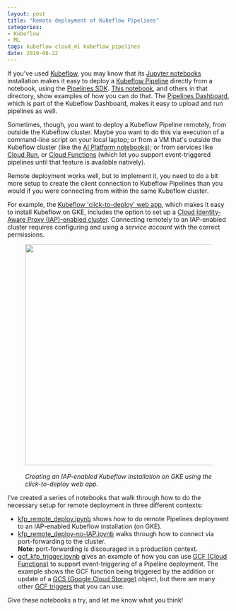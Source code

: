 ```yaml
---
layout: post
title: "Remote deployment of Kubeflow Pipelines"
categories:
- Kubeflow
- ML
tags: kubeflow cloud_ml kubeflow_pipelines
date: 2019-08-22
---
```


If you've used [Kubeflow](https://www.kubeflow.org/docs/), you may know that its [Jupyter notebooks](https://www.kubeflow.org/docs/components/jupyter/) installation makes it easy to deploy a [Kubeflow Pipeline](https://www.kubeflow.org/docs/pipelines/) directly from a notebook, using the [Pipelines SDK](https://www.kubeflow.org/docs/pipelines/sdk/).
[This notebook](https://github.com/kubeflow/pipelines/blob/master/samples/notebooks/Lightweight%20Python%20components%20-%20basics.ipynb), and others in that directory, show examples of how you can do that.
The [Pipelines Dashboard](https://www.kubeflow.org/docs/pipelines/pipelines-quickstart/), which is part of the Kubeflow Dashboard, makes it easy to upload and run pipelines as well.

Sometimes, though, you want to deploy a Kubeflow Pipeline remotely, from outside the Kubeflow cluster. Maybe you want to do this via execution of a command-line script on your local laptop; or from a VM that's outside the Kubeflow cluster (like the [AI Platform notebooks](https://pantheon.corp.google.com/mlengine/notebooks/)); or from services like [Cloud Run](https://cloud.google.com/run/docs/), or [Cloud Functions](https://cloud.google.com/functions/docs/) (which let you support event-triggered pipelines until that feature is available natively).

Remote deployment works well, but to implement it, you need to do a bit more setup to create the client connection to Kubeflow Pipelines than you would if you were connecting from within the same Kubeflow cluster. 

For example, the [Kubeflow 'click-to-deploy' web app](https://deploy.kubeflow.cloud/#/deploy), which makes it easy to install Kubeflow on GKE, includes the option to set up a [Cloud Identity-Aware Proxy (IAP)-enabled cluster](https://cloud.google.com/iap/).  Connecting remotely to an IAP-enabled cluster requires configuring and using a
*service account* with the correct permissions.

<figure>
<a href="https://storage.googleapis.com/amy-jo/images/Screenshot%202019-04-16%2017.04.02.png" target="_blank"><img src="https://storage.googleapis.com/amy-jo/images/Screenshot%202019-04-16%2017.04.02.png" width="500"/></a>
<figcaption><br/><i>Creating an IAP-enabled Kubeflow installation on GKE using the click-to-deploy web app.</i></figcaption>
</figure>

<p></p>

I've created a series of notebooks that walk through how to do the necessary setup for remote deployment in three different contexts:

- [kfp_remote_deploy.ipynb](https://github.com/amygdala/kubeflow-examples/blob/gcf/cookbook/pipelines/notebooks/kfp_remote_deploy.ipynb) shows how to do remote Pipelines deployment to an IAP-enabled Kubeflow installation (on GKE).
- [kfp_remote_deploy-no-IAP.ipynb](https://github.com/amygdala/kubeflow-examples/blob/gcf/cookbook/pipelines/notebooks/kfp_remote_deploy-no-IAP.ipynb) walks through how to connect via port-forwarding to the cluster.   
**Note**: port-forwarding is discouraged in a production context.
- [gcf_kfp_trigger.ipynb](https://github.com/amygdala/kubeflow-examples/blob/gcf/cookbook/pipelines/notebooks/gcf_kfp_trigger.ipynb) gives an example of how you can use
[GCF (Cloud Functions)](https://cloud.google.com/functions/) to support event-triggering of a Pipeline deployment.
The example shows the GCF function being triggered by the addition or update of a [GCS (Google Cloud Storage)](https://cloud.google.com/storage) object, but there are many other [GCF triggers](https://cloud.google.com/functions/docs/calling/) that you can use.

Give these notebooks a try, and let me know what you think!

